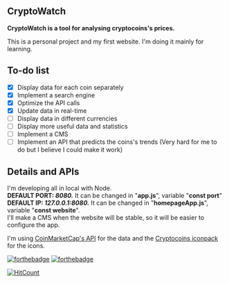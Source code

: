 ## CryptoWatch
**CryptoWatch is a tool for analysing cryptocoins's prices.**  
  
This is a personal project and my first website. I'm doing it mainly for learning.

## To-do list

- [x] Display data for each coin separately
- [x] Implement a search engine
- [x] Optimize the API calls
- [x] Update data in real-time
- [ ] Display data in different currencies
- [ ] Display more useful data and statistics
- [ ] Implement a CMS
- [ ] Implement an API that predicts the coins's trends (Very hard for me to do but I believe I could make it work)

## Details and APIs
I'm developing all in local with Node.  
**DEFAULT PORT: _8080._** It can be changed in "**app.js**", variable "**const port**"  
**DEFAULT IP: _127.0.0.1:8080._** It can be changed in "**homepageApp.js**", variable "**const website**".  
I'll make a CMS when the website will be stable, so it will be easier to configure the app.
  
I'm using [CoinMarketCap's API](https://coinmarketcap.com/api/) for the data
and the [Cryptocoins iconpack](https://github.com/AllienWorks/cryptocoins) for the icons.
  
[![forthebadge](https://forthebadge.com/images/badges/made-with-javascript.svg)](https://forthebadge.com)
[![forthebadge](https://forthebadge.com/images/badges/built-with-love.svg)](https://forthebadge.com)
  
[![HitCount](http://hits.dwyl.io/Robfera/cryptowatch.svg)](http://hits.dwyl.io/Robfera/cryptowatch)
